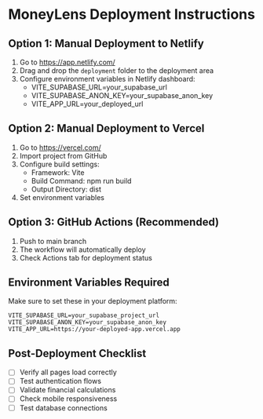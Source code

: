 # MoneyLens Deployment Instructions

## Option 1: Manual Deployment to Netlify

1. Go to https://app.netlify.com/
2. Drag and drop the `deployment` folder to the deployment area
3. Configure environment variables in Netlify dashboard:
   - VITE_SUPABASE_URL=your_supabase_url
   - VITE_SUPABASE_ANON_KEY=your_supabase_anon_key
   - VITE_APP_URL=your_deployed_url

## Option 2: Manual Deployment to Vercel

1. Go to https://vercel.com/
2. Import project from GitHub
3. Configure build settings:
   - Framework: Vite
   - Build Command: npm run build
   - Output Directory: dist
4. Set environment variables

## Option 3: GitHub Actions (Recommended)

1. Push to main branch
2. The workflow will automatically deploy
3. Check Actions tab for deployment status

## Environment Variables Required

Make sure to set these in your deployment platform:

```env
VITE_SUPABASE_URL=your_supabase_project_url
VITE_SUPABASE_ANON_KEY=your_supabase_anon_key
VITE_APP_URL=https://your-deployed-app.vercel.app
```

## Post-Deployment Checklist

- [ ] Verify all pages load correctly
- [ ] Test authentication flows
- [ ] Validate financial calculations
- [ ] Check mobile responsiveness
- [ ] Test database connections
